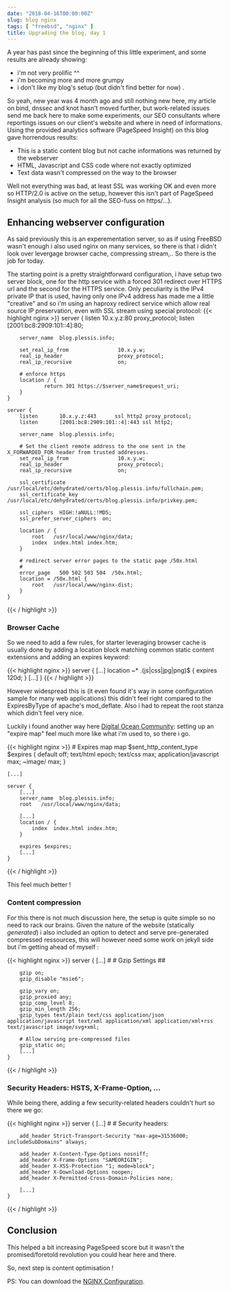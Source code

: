 ```yaml
---
date: "2018-04-16T00:00:00Z"
slug: blog nginx
tags: [ "freebsd", "nginx" ]
title: Upgrading the blog, day 1
---
```


A year has past since the beginning of this little experiment, and some results are already showing:

 * i'm not very prolific ^^
 * i'm becoming more and more grumpy
 * i don't like my blog's setup (but didn't find better for now)
.

So yeah, new year was 4 month ago and still nothing new here, my article on bind, dnssec and knot hasn't moved further, but work-related issues send me back here to make some experiments, our SEO consultants where reportings issues on our client's website and where in need of informations. Using the provided analytics software (PageSpeed Insight) on this blog gave horrendous results:

 * This is a static content blog but not cache informations was returned by the webserver
 * HTML, Javascript and CSS code where not exactly optimized
 * Text data wasn't compressed on the way to the browser

Well not everything was bad, at least SSL was working OK and even more so HTTP/2.0 is active on the setup, however this isn't part of PageSpeed Insight analysis (so much for all the SEO-fuss on https/...).

## Enhancing webserver configuration

As said previously this is an experementation server, so as if using FreeBSD wasn't enough i also used nginx on many services, so there is that i didn't look over levergage browser cache, compressing stream,.. So there is the job for today.

The starting point is a pretty straightforward configuration, i have setup two server block, one for the http service with a forced 301 redirect over HTTPS url and the second for the HTTPS service. Only peculiarity is the IPv4 private IP that is used, having only one IPv4 address has made me a little "creative" and so i'm using an haproxy redirect service which allow real source IP preservation, even with SSL stream using special protocol:
{{< highlight nginx >}}
   server {
        listen       10.x.y.z:80       proxy_protocol;
        listen       [2001:bc8:2909:101::4]:80;

        server_name  blog.plessis.info;

        set_real_ip_from                10.x.y.w;
        real_ip_header                  proxy_protocol;
        real_ip_recursive               on;

        # enforce https
        location / {
                return 301 https://$server_name$request_uri;
        }
    }

    server {
        listen       10.x.y.z:443      ssl http2 proxy_protocol;
        listen       [2001:bc8:2909:101::4]:443 ssl http2;

        server_name  blog.plessis.info;

        # Set the client remote address to the one sent in the X_FORWARDED_FOR header from trusted addresses.
        set_real_ip_from                10.x.y.w;
        real_ip_header                  proxy_protocol;
        real_ip_recursive               on;

        ssl_certificate      /usr/local/etc/dehydrated/certs/blog.plessis.info/fullchain.pem;
        ssl_certificate_key  /usr/local/etc/dehydrated/certs/blog.plessis.info/privkey.pem;

        ssl_ciphers  HIGH:!aNULL:!MD5;
        ssl_prefer_server_ciphers  on;

        location / {
            root   /usr/local/www/nginx/data;
            index  index.html index.htm;
        }

        # redirect server error pages to the static page /50x.html
        #
        error_page   500 502 503 504  /50x.html;
        location = /50x.html {
            root   /usr/local/www/nginx-dist;
        }
    }
{{< / highlight >}}

### Browser Cache

So we need to add a few rules, for starter leveraging browser cache is usually done by adding a location block matching common static content extensions and adding an expires keyword:

{{< highlight nginx >}}
    server {
        [...]
        location ~* \.(js|css|jpg|png)$ {
            expires 120d;
        }
        [...]
    }
{{< / highlight >}}

However widespread this is (it even found it's way in some configuration sample for many web applications) this didn't feel right compared to the ExpiresByType of apache's mod_deflate.
Also i had to repeat the root stanza which didn't feel very nice.

Luckily i found another way here [Digital Ocean Community](https://www.digitalocean.com/community/tutorials/how-to-implement-browser-caching-with-nginx-s-header-module-on-ubuntu-16-04): setting up an "expire map" feel much more like what i'm used to, so there i go.

{{< highlight nginx >}}
    # Expires map
    map $sent_http_content_type $expires {
        default                    off;
        text/html                  epoch;
        text/css                   max;
        application/javascript     max;
        ~image/                    max;
    }

    [...]

    server {
        [...]
        server_name  blog.plessis.info;
        root   /usr/local/www/nginx/data;

        [...]
        location / {
            index  index.html index.htm;
        }

        expires $expires;
        [...]
    }
{{< / highlight >}}

This feel much better !

### Content compression

For this there is not much discussion here, the setup is quite simple so no need to rack our brains. Given the nature of the website (statically _generated_) i also included an option to detect and serve pre-generated compressed ressources, this will however need some work on jekyll side but i'm getting ahead of myself :

{{< highlight nginx >}}
    server {
        [...]
        #
        # Gzip Settings
        ##

        gzip on;
        gzip_disable "msie6";

        gzip_vary on;
        gzip_proxied any;
        gzip_comp_level 8;
        gzip_min_length 256;
        gzip_types text/plain text/css application/json application/javascript text/xml application/xml application/xml+rss text/javascript image/svg+xml;

        # Allow serving pre-compressed files
        gzip_static on;
        [...]
    }
{{< / highlight >}}

### Security Headers: HSTS, X-Frame-Option, ...

While being there, adding a few security-related headers couldn't hurt so there we go:

{{< highlight nginx >}}
    server {
        [...]
        #
        # Security headers:

        add_header Strict-Transport-Security "max-age=31536000; includeSubDomains" always;

        add_header X-Content-Type-Options nosniff;
        add_header X-Frame-Options "SAMEORIGIN";
        add_header X-XSS-Protection "1; mode=block";
        add_header X-Download-Options noopen;
        add_header X-Permitted-Cross-Domain-Policies none;

        [...]
    }
{{< / highlight >}}

## Conclusion

This helped a bit increasing PageSpeed score but it wasn't the promised/foretold revolution you could hear here and there.

So, next step is content optimisation !

PS: You can download the [NGINX Configuration](nginx_blog_20180417.conf).

